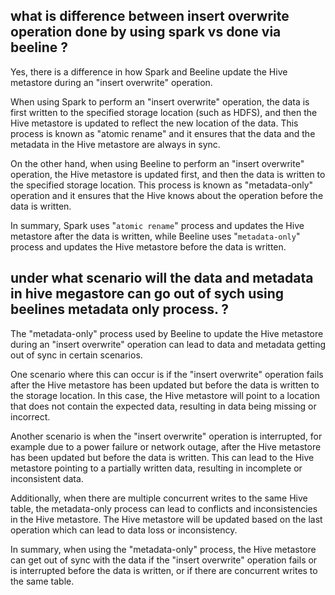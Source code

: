 ## what is difference between insert overwrite operation done by using spark vs done via beeline  ? 

Yes, there is a difference in how Spark and Beeline update the Hive metastore during an "insert overwrite" operation.

When using Spark to perform an "insert overwrite" operation, the data is first written to the specified storage location (such as HDFS), and then the Hive metastore is updated to reflect the new location of the data. This process is known as "atomic rename" and it ensures that the data and the metadata in the Hive metastore are always in sync.

On the other hand, when using Beeline to perform an "insert overwrite" operation, the Hive metastore is updated first, and then the data is written to the specified storage location. This process is known as "metadata-only" operation and it ensures that the Hive knows about the operation before the data is written.

In summary, Spark uses "`atomic rename`" process and updates the Hive metastore after the data is written, while Beeline uses "`metadata-only`" process and updates the Hive metastore before the data is written.

## under what scenario will the data and metadata in hive megastore can go out of sych using beelines metadata only process. ?

The "metadata-only" process used by Beeline to update the Hive metastore during an "insert overwrite" operation can lead to data and metadata getting out of sync in certain scenarios.

One scenario where this can occur is if the "insert overwrite" operation fails after the Hive metastore has been updated but before the data is written to the storage location. In this case, the Hive metastore will point to a location that does not contain the expected data, resulting in data being missing or incorrect.

Another scenario is when the "insert overwrite" operation is interrupted, for example due to a power failure or network outage, after the Hive metastore has been updated but before the data is written. This can lead to the Hive metastore pointing to a partially written data, resulting in incomplete or inconsistent data.

Additionally, when there are multiple concurrent writes to the same Hive table, the metadata-only process can lead to conflicts and inconsistencies in the Hive metastore. The Hive metastore will be updated based on the last operation which can lead to data loss or inconsistency.

In summary, when using the "metadata-only" process, the Hive metastore can get out of sync with the data if the "insert overwrite" operation fails or is interrupted before the data is written, or if there are concurrent writes to the same table.

